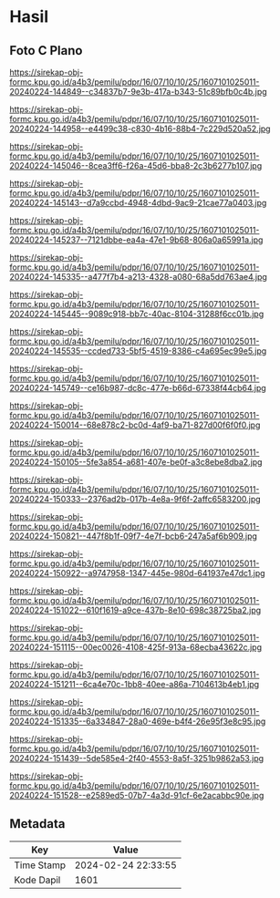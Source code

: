 # Hasil

## Foto C Plano

https://sirekap-obj-formc.kpu.go.id/a4b3/pemilu/pdpr/16/07/10/10/25/1607101025011-20240224-144849--c34837b7-9e3b-417a-b343-51c89bfb0c4b.jpg

https://sirekap-obj-formc.kpu.go.id/a4b3/pemilu/pdpr/16/07/10/10/25/1607101025011-20240224-144958--e4499c38-c830-4b16-88b4-7c229d520a52.jpg

https://sirekap-obj-formc.kpu.go.id/a4b3/pemilu/pdpr/16/07/10/10/25/1607101025011-20240224-145046--8cea3ff6-f26a-45d6-bba8-2c3b6277b107.jpg

https://sirekap-obj-formc.kpu.go.id/a4b3/pemilu/pdpr/16/07/10/10/25/1607101025011-20240224-145143--d7a9ccbd-4948-4dbd-9ac9-21cae77a0403.jpg

https://sirekap-obj-formc.kpu.go.id/a4b3/pemilu/pdpr/16/07/10/10/25/1607101025011-20240224-145237--7121dbbe-ea4a-47e1-9b68-806a0a65991a.jpg

https://sirekap-obj-formc.kpu.go.id/a4b3/pemilu/pdpr/16/07/10/10/25/1607101025011-20240224-145335--a477f7b4-a213-4328-a080-68a5dd763ae4.jpg

https://sirekap-obj-formc.kpu.go.id/a4b3/pemilu/pdpr/16/07/10/10/25/1607101025011-20240224-145445--9089c918-bb7c-40ac-8104-31288f6cc01b.jpg

https://sirekap-obj-formc.kpu.go.id/a4b3/pemilu/pdpr/16/07/10/10/25/1607101025011-20240224-145535--ccded733-5bf5-4519-8386-c4a695ec99e5.jpg

https://sirekap-obj-formc.kpu.go.id/a4b3/pemilu/pdpr/16/07/10/10/25/1607101025011-20240224-145749--ce16b987-dc8c-477e-b66d-67338f44cb64.jpg

https://sirekap-obj-formc.kpu.go.id/a4b3/pemilu/pdpr/16/07/10/10/25/1607101025011-20240224-150014--68e878c2-bc0d-4af9-ba71-827d00f6f0f0.jpg

https://sirekap-obj-formc.kpu.go.id/a4b3/pemilu/pdpr/16/07/10/10/25/1607101025011-20240224-150105--5fe3a854-a681-407e-be0f-a3c8ebe8dba2.jpg

https://sirekap-obj-formc.kpu.go.id/a4b3/pemilu/pdpr/16/07/10/10/25/1607101025011-20240224-150333--2376ad2b-017b-4e8a-9f6f-2affc6583200.jpg

https://sirekap-obj-formc.kpu.go.id/a4b3/pemilu/pdpr/16/07/10/10/25/1607101025011-20240224-150821--447f8b1f-09f7-4e7f-bcb6-247a5af6b909.jpg

https://sirekap-obj-formc.kpu.go.id/a4b3/pemilu/pdpr/16/07/10/10/25/1607101025011-20240224-150922--a9747958-1347-445e-980d-641937e47dc1.jpg

https://sirekap-obj-formc.kpu.go.id/a4b3/pemilu/pdpr/16/07/10/10/25/1607101025011-20240224-151022--610f1619-a9ce-437b-8e10-698c38725ba2.jpg

https://sirekap-obj-formc.kpu.go.id/a4b3/pemilu/pdpr/16/07/10/10/25/1607101025011-20240224-151115--00ec0026-4108-425f-913a-68ecba43622c.jpg

https://sirekap-obj-formc.kpu.go.id/a4b3/pemilu/pdpr/16/07/10/10/25/1607101025011-20240224-151211--6ca4e70c-1bb8-40ee-a86a-7104613b4eb1.jpg

https://sirekap-obj-formc.kpu.go.id/a4b3/pemilu/pdpr/16/07/10/10/25/1607101025011-20240224-151335--6a334847-28a0-469e-b4f4-26e95f3e8c95.jpg

https://sirekap-obj-formc.kpu.go.id/a4b3/pemilu/pdpr/16/07/10/10/25/1607101025011-20240224-151439--5de585e4-2f40-4553-8a5f-3251b9862a53.jpg

https://sirekap-obj-formc.kpu.go.id/a4b3/pemilu/pdpr/16/07/10/10/25/1607101025011-20240224-151528--e2589ed5-07b7-4a3d-91cf-6e2acabbc90e.jpg


## Metadata

| Key        | Value               |
| ---------- | ------------------- |
| Time Stamp | 2024-02-24 22:33:55 |
| Kode Dapil | 1601                |



